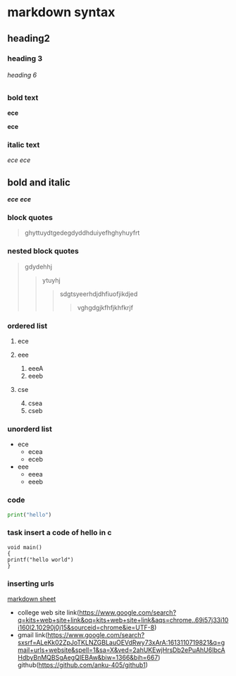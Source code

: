 # markdown syntax
## heading2
### heading 3
###### heading 6
### bold text
**ece**


__ece__
### italic text
*ece*
_ece_
## bold and italic
**_ece_**
__*ece*__
### block quotes
> ghyttuydtgedegdyddhduiyefhghyhuyfrt
### nested block quotes
> gdydehhj
>> ytuyhj
>>> sdgtsyeerhdjdhfiuofjikdjed
>>>> vghgdgjkfhfjkhfkrjf
### ordered list
1. ece
2. eee
   1. eeeA
   2. eeeb
3. cse

   4. csea
   6. cseb
### unorderd list
- ece
  - ecea
   - eceb
- eee
   - eeea
   - eeeb
### code
```python
print("hello")
```
### task insert a code of hello in c
```
void main()
{
printf("hello world")
}
```
### inserting urls
[markdown sheet](markdownsyntax/edit/main/README.md)
- college web site link(https://www.google.com/search?q=kits+web+site+link&oq=kits+web+site+link&aqs=chrome..69i57j33i10i160l2.10290j0j15&sourceid=chrome&ie=UTF-8)
[]()
- gmail link(https://www.google.com/search?sxsrf=ALeKk02ZpJoTKLNZGBLauOEVdRwy73xArA:1613110719821&q=gmail+urls+website&spell=1&sa=X&ved=2ahUKEwjHrsDb2ePuAhU6IbcAHdbyBnMQBSgAegQIEBAw&biw=1366&bih=667)
[]()
github(https://github.com/anku-405/github1)
